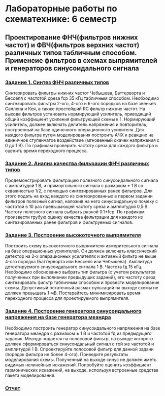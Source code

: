 # Лабораторные работы по схематехнике: 6 семестр

## Проектирование ФНЧ(фильтров нижних частот) и ФВЧ(фильтров верхних частот) различных типов табличным способом. Применеие фильтров в схемах выпрямителей и генераторов синусоидального сигнала

### [Задание 1. Синтез ФНЧ различных типов](/term6/task1/)
Синтезировать фильтры нижних частот Чебышева, Баттерворта и Бесселя с частотой среза fср 35 кГц табличным способом. Необходимо синтезировать фильтры 2-ого, 4-ого и 6-ого порядков на базе звеньев Саллена и Кея, а также простейший RC фильтр нижних частот. На выходе фильтров установить нормирующий усилитель, приводящий общий коэффициент усиления фильтрующей схемы к 1. Нормирующий усилитель, должен включать делитель напряжения и повторитель, построенный на базе одиночного операционного усилителя. Для каждого фильтра путем моделирования построить АЧХ и реакцию на единичное ступенчатое воздействие (мгновенный скачек напряжения с 0 до 1 В). По графикам проверить частоту среза для каждого фильтра и оценить время переходного процесса.
### [Задание 2. Анализ качества фильрации ФНЧ различных типов](/term6/task2/)
Продемонстрировать фильтрацию полезного синусоидального сигнала с амплитудой 1 В, и прямоугольного сигнала с размахом ± 1 В со скважностью 1/2, с помощью синтезированных ранее фильтров. Для этого подать на вход каждого из синтезированных в первом задании фильтров полезный сигнал, наложив на него синусоидальную помеху с частотой в 10 раз превышающей частоту среза и амплитудой 0,5 В. Частоту полезного сигнала выбрать равной 0.1*fср. По графикам произвести грубую оценку качества фильтрации для каждого из синтезированных ранее фильтров и фильтруемых сигналов.
### [Задание 3. Построение  высокоточного выпрямителя ](/term6/task3/)
Построить схему высокоточного выпрямителя измерительного сигнала на базе операционных усилителей. Он должен включать классический детектор на 2-х операционных усилителях и активный фильтр не выше 4-ого порядка (Баттерворта или Бесселя или Чебышева). Амплитуда детектируемого синусоидального сигнала 1 В. Частота fд 15 кГц. Необходимо обоснованно выбрать тип фильтра (с учетом результатов полученных при выполнении предыдущих заданий), его частоту среза, синтезировать фильтр табличным способом и провести моделирование схемы. Допустимый остаточный размах пульсаций на выходе схемы не должен превышать 1 мВ. Постарайтесь минимизировать время переходного процесса для проектируемого выпрямителя. 
### [Задание 4. Построение генератора синусоидального напряжения на базе генератора меандра](/term6/task4/)
Необходимо построить генератор синусоидального напряжения на базе генератора меандра с размахом ± 1 В и частотой fд из предыдущего задания. Меандр подается на полосовой фильтр, на выходе которого должен сформироваться синусоидальный сигнал с той же частотой и амплитудой 1 В. Спроектируйте полосовой фильтр для данной задачи (порядок фильтра не более 4-ого). Приведите результаты моделирования схемы. Полученный на выходе синус не должен иметь видимых нелинейных искажений. Попробуйте оценить коэффициент гармонических искажений, на выходе, используя встроенные средства пакета моделирования.

### [Отчет](/term6/report.pdf)